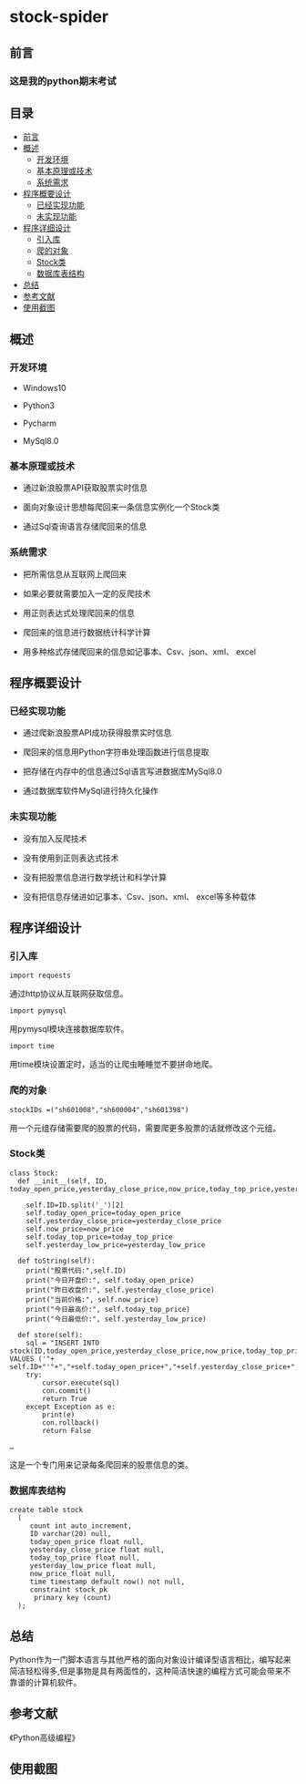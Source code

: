 # stock-spider

## 前言

### 这是我的python期末考试

## 目录

* [前言](#前言)
* [概述](#概述)
    * [开发环境](#开发环境)
    * [基本原理或技术](#基本原理或技术)
    * [系统需求](#系统需求)
* [程序概要设计](#程序概要设计)
    * [已经实现功能](#已经实现功能)
    * [未实现功能](#未实现功能)
* [程序详细设计](#程序详细设计)
    * [引入库](#引入库)
    * [爬的对象](#爬的对象)
    * [Stock类](#Stock类)
    * [数据库表结构](#数据库表结构)
* [总结](#总结)
* [参考文献](#参考文献)
* [使用截图](#参考文献)

## 概述

### 开发环境

* Windows10
- Python3
* Pycharm
- MySql8.0

### 基本原理或技术

* 通过新浪股票API获取股票实时信息
- 面向对象设计思想每爬回来一条信息实例化一个Stock类
* 通过Sql查询语言存储爬回来的信息

### 系统需求

* 把所需信息从互联网上爬回来
- 如果必要就需要加入一定的反爬技术
* 用正则表达式处理爬回来的信息
- 爬回来的信息进行数据统计科学计算
* 用多种格式存储爬回来的信息如记事本、Csv、json、xml、 excel

## 程序概要设计

### 已经实现功能

* 通过爬新浪股票API成功获得股票实时信息
- 爬回来的信息用Python字符串处理函数进行信息提取
* 把存储在内存中的信息通过Sql语言写进数据库MySql8.0
- 通过数据库软件MySql进行持久化操作

### 未实现功能

* 没有加入反爬技术
- 没有使用到正则表达式技术
* 没有把股票信息进行数学统计和科学计算
- 没有把信息存储进如记事本、Csv、json、xml、 excel等多种载体

## 程序详细设计

### 引入库

    import requests
通过http协议从互联网获取信息。

    import pymysql
用pymysql模块连接数据库软件。

    import time
用time模块设置定时，适当的让爬虫睡睡觉不要拼命地爬。

### 爬的对象

    stockIDs =("sh601008","sh600004","sh601398")
用一个元组存储需要爬的股票的代码，需要爬更多股票的话就修改这个元组。

### Stock类

    class Stock:
      def __init__(self, ID, today_open_price,yesterday_close_price,now_price,today_top_price,yesterday_low_price):
      
        self.ID=ID.split('_')[2]
        self.today_open_price=today_open_price
        self.yesterday_close_price=yesterday_close_price
        self.now_price=now_price
        self.today_top_price=today_top_price
        self.yesterday_low_price=yesterday_low_price

      def toString(self):
        print("股票代码:",self.ID)
        print("今日开盘价:", self.today_open_price)
        print("昨日收盘价:", self.yesterday_close_price)
        print("当前价格:", self.now_price)
        print("今日最高价:", self.today_top_price)
        print("今日最低价:", self.yesterday_low_price)

      def store(self):
        sql = "INSERT INTO stock(ID,today_open_price,yesterday_close_price,now_price,today_top_price,yesterday_low_price) VALUES ('"+ self.ID+"'"+","+self.today_open_price+","+self.yesterday_close_price+","+self.now_price+","+self.today_top_price+","+self.yesterday_low_price+")"
        try:
            cursor.execute(sql)
            con.commit()
            return True
        except Exception as e:
            print(e)
            con.rollback()
            return False

    …
这是一个专门用来记录每条爬回来的股票信息的类。

### 数据库表结构
    create table stock
      (
	     count int auto_increment,
	     ID varchar(20) null,
	     today_open_price float null,
	     yesterday_close_price float null,
	     today_top_price float null,
	     yesterday_low_price float null,
	     now_price float null,
	     time timestamp default now() not null,
	     constraint stock_pk
		  primary key (count)
      );


## 总结

Python作为一门脚本语言与其他严格的面向对象设计编译型语言相比，编写起来简洁轻松得多,但是事物是具有两面性的，这种简洁快速的编程方式可能会带来不靠谱的计算机软件。

## 参考文献

《Python高级编程》

## 使用截图
